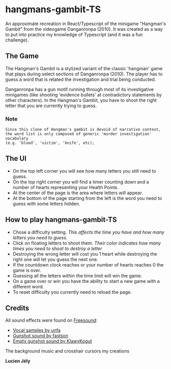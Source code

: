 # hangmans-gambit-TS

An approximate recreation in React/Typescript of the minigame "Hangman's Gambit" from the videogame Danganronpa (2010). 
It was created as a way to put into practice my knowledge of Typescript (and it was a fun challenge).

## The Game

The Hangman's Gambit is a stylized variant of the classic 'hangman' game that plays during select sections of Danganronpa (2010). 
The player has to guess a word that is related the investigation and trial being conducted. 

Danganronpa has a gun motif running through most of its investigative minigames (like shooting 'evidence bullets' at contradictory statements by other characters). In the Hangman's Gambit, you have to shoot the right letter that you are currently trying to guess.

### Note 
```
Since this clone of Hangman's gambit is devoid of narrative context, 
the word list is only composed of generic 'murder investigation' vocabulary 
(e.g. 'blood', 'victim', 'knife', etc);
```

## The UI
- On the top left corner you will see how many letters you still need to guess.
- On the top right corner you will find a timer counting down and a number of hearts representing your Health Points.
- At the center of the page is the area where letters will appear.
- At the bottom of the page starting from the left is the word you need to guess with some letters hidden.

## How to play hangmans-gambit-TS

- Chose a difficulty setting. 
    *This affects the time you have and how many letters you need to guess.*
- Click on floating letters to shoot them. 
    *Their color indicates how many times you need to shoot to destroy a letter*
- Destroying the wrong letter will cost you 1 heart while destroying the right one will let you guess the next one.
- If the countdown clock reaches or your number of hearts reaches 0 the game is over.
- Guessing all the letters within the time limit will win the game.
- On a game over or win you have the ability to start a new game with a different word.
- To reset difficulty you currently need to reload the page.

## Credits

All sound effects were found on [Freesound](https://www.freesound.org):
- [Vocal samples by unfa](https://freesound.org/people/unfa/packs/9633/)
- [Gunshot sound by fastson](https://freesound.org/people/fastson/sounds/50618/)
- [Empty gunshot sound by KlawyKogut](https://freesound.org/people/KlawyKogut/sounds/154934/)

The background music and crosshair cursors my creations

**Lucien Jély**
